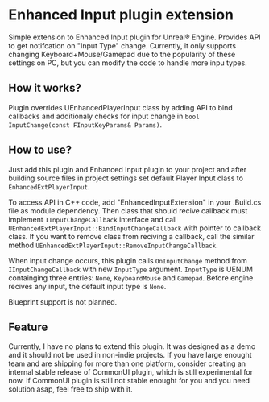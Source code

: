 # Enhanced Input plugin extension

Simple extension to Enhanced Input plugin for Unreal&reg; Engine. Provides API to get notifcation on "Input Type" change. Currently, it only supports changing Keyboard+Mouse/Gamepad due to the popularity of these settings on PC, but you can modify the code to handle more inpu types. 

## How it works?

Plugin overrides UEnhancedPlayerInput class by adding API to bind callbacks and additionaly checks for input change in `bool InputChange(const FInputKeyParams& Params)`. 

## How to use?

Just add this plugin and Enhanced Input plugin to your project and after building source files in project settings set default Player Input class to `EnhancedExtPlayerInput`. 

To access API in C++ code, add "EnhancedInputExtension" in your .Build.cs file as module dependency. Then class that should recive callback must implement `IInputChangeCallback` interface and call `UEnhancedExtPlayerInput::BindInputChangeCallback` with pointer to callback class.
If you want to remove class from reciving a callback, call the similar method `UEnhancedExtPlayerInput::RemoveInputChangeCallback`. 

When input change occurs, this plugin calls `OnInputChange` method from `IInputChangeCallback` with new `InputType` argument. `InputType` is UENUM containging three entries: `None`, `KeyboardMouse` and `Gamepad`. Before engine recives any input, the default input type is `None`.

Blueprint support is not planned. 

## Feature

Currently, I have no plans to extend this plugin. It was designed as a demo and it should not be used in non-indie projects. If you have large enought team and are shipping for more than one platform, consider creating an internal stable release of CommonUI plugin, which is still experimental for now. If CommonUI plugin is still not stable enought for you and you need solution asap, feel free to ship with it. 